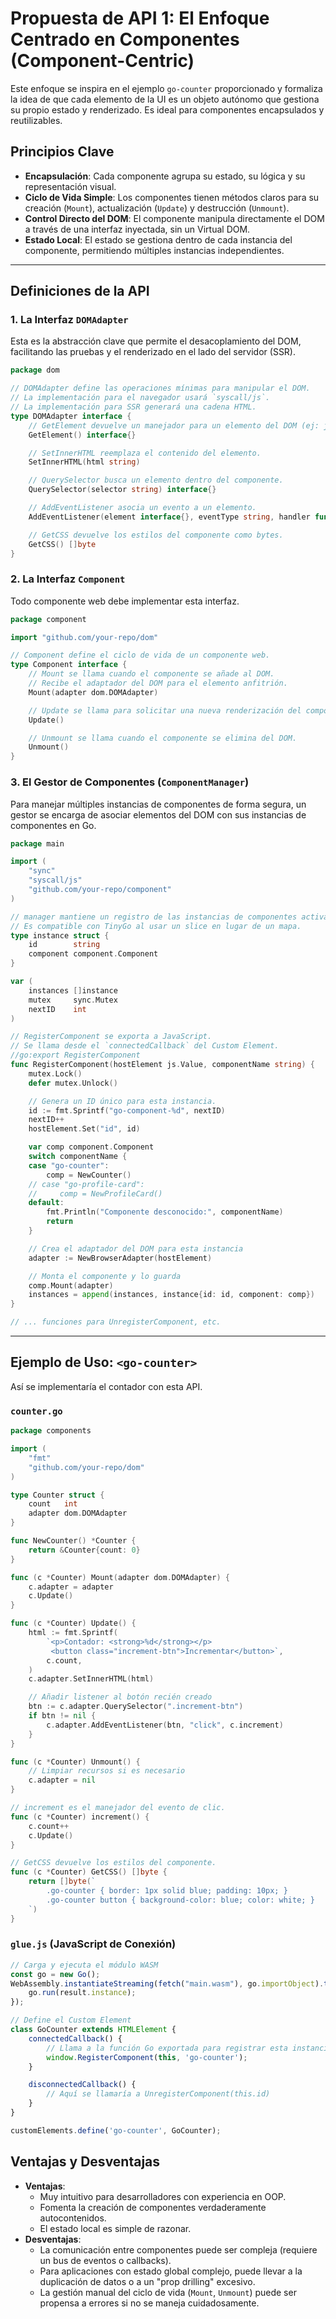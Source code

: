 # Propuesta de API 1: El Enfoque Centrado en Componentes (Component-Centric)

Este enfoque se inspira en el ejemplo `go-counter` proporcionado y formaliza la idea de que cada elemento de la UI es un objeto autónomo que gestiona su propio estado y renderizado. Es ideal para componentes encapsulados y reutilizables.

## Principios Clave

- **Encapsulación**: Cada componente agrupa su estado, su lógica y su representación visual.
- **Ciclo de Vida Simple**: Los componentes tienen métodos claros para su creación (`Mount`), actualización (`Update`) y destrucción (`Unmount`).
- **Control Directo del DOM**: El componente manipula directamente el DOM a través de una interfaz inyectada, sin un Virtual DOM.
- **Estado Local**: El estado se gestiona dentro de cada instancia del componente, permitiendo múltiples instancias independientes.

---

## Definiciones de la API

### 1. La Interfaz `DOMAdapter`

Esta es la abstracción clave que permite el desacoplamiento del DOM, facilitando las pruebas y el renderizado en el lado del servidor (SSR).

```go
package dom

// DOMAdapter define las operaciones mínimas para manipular el DOM.
// La implementación para el navegador usará `syscall/js`.
// La implementación para SSR generará una cadena HTML.
type DOMAdapter interface {
    // GetElement devuelve un manejador para un elemento del DOM (ej: js.Value en cliente).
    GetElement() interface{}

    // SetInnerHTML reemplaza el contenido del elemento.
    SetInnerHTML(html string)

    // QuerySelector busca un elemento dentro del componente.
    QuerySelector(selector string) interface{}

    // AddEventListener asocia un evento a un elemento.
    AddEventListener(element interface{}, eventType string, handler func())

    // GetCSS devuelve los estilos del componente como bytes.
    GetCSS() []byte
}
```

### 2. La Interfaz `Component`

Todo componente web debe implementar esta interfaz.

```go
package component

import "github.com/your-repo/dom"

// Component define el ciclo de vida de un componente web.
type Component interface {
    // Mount se llama cuando el componente se añade al DOM.
    // Recibe el adaptador del DOM para el elemento anfitrión.
    Mount(adapter dom.DOMAdapter)

    // Update se llama para solicitar una nueva renderización del componente.
    Update()

    // Unmount se llama cuando el componente se elimina del DOM.
    Unmount()
}
```

### 3. El Gestor de Componentes (`ComponentManager`)

Para manejar múltiples instancias de componentes de forma segura, un gestor se encarga de asociar elementos del DOM con sus instancias de componentes en Go.

```go
package main

import (
    "sync"
    "syscall/js"
    "github.com/your-repo/component"
)

// manager mantiene un registro de las instancias de componentes activas.
// Es compatible con TinyGo al usar un slice en lugar de un mapa.
type instance struct {
    id        string
    component component.Component
}

var (
    instances []instance
    mutex     sync.Mutex
    nextID    int
)

// RegisterComponent se exporta a JavaScript.
// Se llama desde el `connectedCallback` del Custom Element.
//go:export RegisterComponent
func RegisterComponent(hostElement js.Value, componentName string) {
    mutex.Lock()
    defer mutex.Unlock()

    // Genera un ID único para esta instancia.
    id := fmt.Sprintf("go-component-%d", nextID)
    nextID++
    hostElement.Set("id", id)

    var comp component.Component
    switch componentName {
    case "go-counter":
        comp = NewCounter()
    // case "go-profile-card":
    //     comp = NewProfileCard()
    default:
        fmt.Println("Componente desconocido:", componentName)
        return
    }

    // Crea el adaptador del DOM para esta instancia
    adapter := NewBrowserAdapter(hostElement)

    // Monta el componente y lo guarda
    comp.Mount(adapter)
    instances = append(instances, instance{id: id, component: comp})
}

// ... funciones para UnregisterComponent, etc.
```

---

## Ejemplo de Uso: `<go-counter>`

Así se implementaría el contador con esta API.

### `counter.go`

```go
package components

import (
    "fmt"
    "github.com/your-repo/dom"
)

type Counter struct {
    count   int
    adapter dom.DOMAdapter
}

func NewCounter() *Counter {
    return &Counter{count: 0}
}

func (c *Counter) Mount(adapter dom.DOMAdapter) {
    c.adapter = adapter
    c.Update()
}

func (c *Counter) Update() {
    html := fmt.Sprintf(
        `<p>Contador: <strong>%d</strong></p>
         <button class="increment-btn">Incrementar</button>`,
        c.count,
    )
    c.adapter.SetInnerHTML(html)

    // Añadir listener al botón recién creado
    btn := c.adapter.QuerySelector(".increment-btn")
    if btn != nil {
        c.adapter.AddEventListener(btn, "click", c.increment)
    }
}

func (c *Counter) Unmount() {
    // Limpiar recursos si es necesario
    c.adapter = nil
}

// increment es el manejador del evento de clic.
func (c *Counter) increment() {
    c.count++
    c.Update()
}

// GetCSS devuelve los estilos del componente.
func (c *Counter) GetCSS() []byte {
    return []byte(`
        .go-counter { border: 1px solid blue; padding: 10px; }
        .go-counter button { background-color: blue; color: white; }
    `)
}
```

### `glue.js` (JavaScript de Conexión)

```javascript
// Carga y ejecuta el módulo WASM
const go = new Go();
WebAssembly.instantiateStreaming(fetch("main.wasm"), go.importObject).then(result => {
    go.run(result.instance);
});

// Define el Custom Element
class GoCounter extends HTMLElement {
    connectedCallback() {
        // Llama a la función Go exportada para registrar esta instancia
        window.RegisterComponent(this, 'go-counter');
    }

    disconnectedCallback() {
        // Aquí se llamaría a UnregisterComponent(this.id)
    }
}

customElements.define('go-counter', GoCounter);
```

## Ventajas y Desventajas

- **Ventajas**:
    - Muy intuitivo para desarrolladores con experiencia en OOP.
    - Fomenta la creación de componentes verdaderamente autocontenidos.
    - El estado local es simple de razonar.
- **Desventajas**:
    - La comunicación entre componentes puede ser compleja (requiere un bus de eventos o callbacks).
    - Para aplicaciones con estado global complejo, puede llevar a la duplicación de datos o a un "prop drilling" excesivo.
    - La gestión manual del ciclo de vida (`Mount`, `Unmount`) puede ser propensa a errores si no se maneja cuidadosamente.
```
